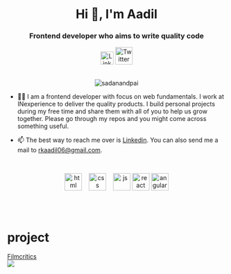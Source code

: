<h1 align="center">Hi 👋, I'm Aadil</h1>
<h3 align="center">Frontend developer who aims to write quality code</h3>

<div align=center>
  <a href="https://www.linkedin.com/in/rkaadil06/"><img src="https://cdn.worldvectorlogo.com/logos/linkedin-icon-2.svg" title="Linkedin" alt="Linkedin Account" width="30"/></a>
  <a href="https://twitter.com/rkaadil06"><img src="https://cdn.worldvectorlogo.com/logos/twitter-6.svg" title="Twitter" alt="Twitter Account" width="40"/></a>
  <br><br>
 <p><img src="https://komarev.com/ghpvc/?username=sadanandpai" alt="sadanandpai" /></p>
</div>

- 👨‍💻 I am a frontend developer with focus on web fundamentals. I work at INexperience to deliver the quality products. I build personal projects during my free time and share them with all of you to help us grow together. Please go through my repos and you might come across something useful.


- 📫 The best way to reach me over is [Linkedin](https://linkedin.com/in/rkaadil06). You can also send me a mail to rkaadil06@gmail.com.

<br>

<p align="center">
  <img src="https://upload.wikimedia.org/wikipedia/commons/thumb/6/61/HTML5_logo_and_wordmark.svg/2048px-HTML5_logo_and_wordmark.svg.png" alt="html" width="auto" height="40">&nbsp;&nbsp;&nbsp;
  <img src='https://upload.wikimedia.org/wikipedia/commons/thumb/d/d5/CSS3_logo_and_wordmark.svg/1200px-CSS3_logo_and_wordmark.svg.png' alt="css" width="auto" height="40">&nbsp;&nbsp;&nbsp;
  <img src='https://upload.wikimedia.org/wikipedia/commons/6/6a/JavaScript-logo.png' height='40' width='auto' alt="js">
  <img src="https://upload.wikimedia.org/wikipedia/commons/thumb/a/a7/React-icon.svg/1280px-React-icon.svg.png" alt="react" width="auto" height="40"/>
  <img src="https://angular.io/assets/images/logos/angular/angular.svg" alt="angular" width="40" height="40"/>
<p align="center">
  
<br>
  <br>
  <h1>project </h1>
  <a href="https://filmcritics.netlify.app/">
     Filmcritics
   </a>


   
  <br/>
   
   
 
<a href="https://github.com/Aadilkhan12/github-readme-stats">
  <img align="center" src="https://github-readme-stats.vercel.app/api/top-langs/?username=Aadilkhan12&theme=radical&hide=glsl,python" />
</a>
<!--<a href="https://github.com/Aadilkhan12/github-readme-stats">
  <img align="center" src="https://github-readme-stats.vercel.app/api?username=Aadilkhan12&show_icons=true&theme=radical&line_height=27" alt="sadanandpai's github stats" />
</a>
<!--
**Aadilkhan12/Aadilkhan12** is a ✨ _special_ ✨ repository because its `README.md` (this file) appears on your GitHub profile.

Here are some ideas to get you started:

- 🔭 I’m currently working on ...
- 🌱 I’m currently learning ...
- 👯 I’m looking to collaborate on ...
- 🤔 I’m looking for help with ...
- 💬 Ask me about ...
- 📫 How to reach me: ...
- 😄 Pronouns: ...
- ⚡ Fun fact: ...
-->
